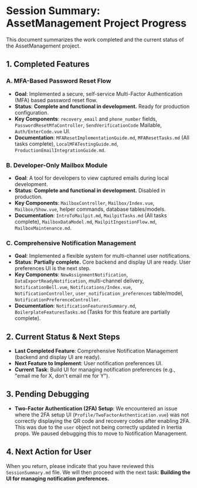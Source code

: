 # Session Summary: AssetManagement Project Progress

This document summarizes the work completed and the current status of the AssetManagement project.

## 1. Completed Features

### A. MFA-Based Password Reset Flow

*   **Goal**: Implemented a secure, self-service Multi-Factor Authentication (MFA) based password reset flow.
*   **Status**: **Complete and functional in development.** Ready for production configuration.
*   **Key Components**: `recovery_email` and `phone_number` fields, `PasswordResetMfaController`, `SendVerificationCode` Mailable, `Auth/EnterCode.vue` UI.
*   **Documentation**: `MFAResetImplementationGuide.md`, `MFAResetTasks.md` (All tasks complete), `LocalMFATestingGuide.md`, `ProductionEmailIntegrationGuide.md`.

### B. Developer-Only Mailbox Module

*   **Goal**: A tool for developers to view captured emails during local development.
*   **Status**: **Complete and functional in development.** Disabled in production.
*   **Key Components**: `MailboxController`, `Mailbox/Index.vue`, `Mailbox/Show.vue`, helper commands, database tables/models.
*   **Documentation**: `IntroToMailpit.md`, `MailpitTasks.md` (All tasks complete), `MailboxDataModel.md`, `MailpitIngestionFlow.md`, `MailboxMaintenance.md`.

### C. Comprehensive Notification Management

*   **Goal**: Implemented a flexible system for multi-channel user notifications.
*   **Status**: **Partially complete.** Core backend and display UI are ready. User preferences UI is the next step.
*   **Key Components**: `NewAssignmentNotification`, `DataExportReadyNotification`, multi-channel delivery, `NotificationBell.vue`, `Notifications/Index.vue`, `NotificationController`, `user_notification_preferences` table/model, `NotificationPreferenceController`.
*   **Documentation**: `NotificationFeaturesSummary.md`, `BoilerplateFeaturesTasks.md` (Tasks for this feature are partially complete).

## 2. Current Status & Next Steps

*   **Last Completed Feature**: Comprehensive Notification Management (backend and display UI are ready).
*   **Next Feature to Implement**: User notification preferences UI.
*   **Current Task**: Build UI for managing notification preferences (e.g., "email me for X, don't email me for Y").

## 3. Pending Debugging

*   **Two-Factor Authentication (2FA) Setup**: We encountered an issue where the 2FA setup UI (`Profile/TwoFactorAuthentication.vue`) was not correctly displaying the QR code and recovery codes after enabling 2FA. This was due to the `user` object not being correctly updated in Inertia props. We paused debugging this to move to Notification Management.

## 4. Next Action for User

When you return, please indicate that you have reviewed this `SessionSummary.md` file. We will then proceed with the next task: **Building the UI for managing notification preferences.**
